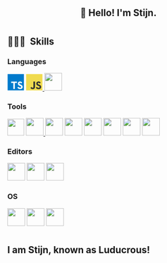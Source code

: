 <h2 style="font-weight: bold" align="center">👋 Hello! I'm Stijn.</h2>

#
## 🧑🏼‍💻&nbsp; **Skills**
### Languages
<p align="left">
    <!-- HTML -->
<!-- <a href="https://www.w3.org/html/" target="_blank"> <img src="https://raw.githubusercontent.com/devicons/devicon/master/icons/html5/html5-original-wordmark.svg" alt="html5" width="40" height="40"/> </a> -->
    <!-- CSS -->
<!-- <a href="https://www.w3schools.com/css/" target="_blank"> <img src="https://raw.githubusercontent.com/devicons/devicon/master/icons/css3/css3-original-wordmark.svg" alt="css3" width="40" height="40"/> </a> -->    
<!-- typescript -->
<a href="https://developer.mozilla.org/en-US/docs/Web/JavaScript" target="_blank"> <img src="https://raw.githubusercontent.com/devicons/devicon/master/icons/typescript/typescript-original.svg" alt="javascript" width="38" height="38"/></a>
    <!-- javascript -->
<a href="https://developer.mozilla.org/en-US/docs/Web/JavaScript" target="_blank"> <img src="https://raw.githubusercontent.com/devicons/devicon/master/icons/javascript/javascript-original.svg" alt="javascript" width="38" height="38"/> </a>
<!-- java -->
<a href="https://developer.mozilla.org/en-US/docs/Web/JavaScript" target="_blank"> <img src="https://cdn.jsdelivr.net/gh/devicons/devicon/icons/java/java-original-wordmark.svg" width="40" height="40"/> </a>
</p>

<!-- &nbsp; -->
### Tools
<p align="left">

<a href="#"><img src="https://cdn.jsdelivr.net/gh/devicons/devicon/icons/vuejs/vuejs-original-wordmark.svg"  width="38" height="38"/></a>
<a href="#"><img src="https://cdn.jsdelivr.net/gh/devicons/devicon/icons/nodejs/nodejs-original.svg" width="40" height="40"/> </a>
<a href="#"><img src="https://cdn.jsdelivr.net/gh/devicons/devicon/icons/yarn/yarn-original.svg" width="40" height="40"/></a>
<a href="#"><img src="https://cdn.jsdelivr.net/gh/devicons/devicon/icons/git/git-original.svg" width="40" height="40"></a>
<a href="#"><img src="https://cdn.jsdelivr.net/gh/devicons/devicon/icons/postgresql/postgresql-plain-wordmark.svg" width="40" height="40"/></a>
<a href="#"><img src="https://cdn.jsdelivr.net/gh/devicons/devicon/icons/npm/npm-original-wordmark.svg" width="40" height="40"/></a>
<a href="#"><img src="https://cdn.jsdelivr.net/gh/devicons/devicon/icons/tomcat/tomcat-original.svg" width="40" height="40"/></a>
<a href="#"><img src="https://cdn.jsdelivr.net/gh/devicons/devicon/icons/trello/trello-plain-wordmark.svg" width="40" height="40"/></a>

</p>


### Editors

<p align="left">


<a><img src="https://upload.wikimedia.org/wikipedia/commons/9/9c/IntelliJ_IDEA_Icon.svg" width="40" height="40"></a>
<a><img src="https://user-images.githubusercontent.com/674621/71187801-14e60a80-2280-11ea-94c9-e56576f76baf.png" width="40" height="40" ></a>
<a><img src="https://cdn.jsdelivr.net/gh/devicons/devicon/icons/vim/vim-original.svg" width="40" height="40"/></a>

</p>

### OS
<a><img src="https://cdn.jsdelivr.net/gh/devicons/devicon/icons/ubuntu/ubuntu-plain.svg" width="40" height="40" /></a>
<a><img src="https://cdn.jsdelivr.net/gh/devicons/devicon/icons/linux/linux-original.svg" width="40" height="40"/></a>
<a><img src="https://cdn.jsdelivr.net/gh/devicons/devicon/icons/windows8/windows8-original.svg" width="40" height="40"/></a>


#


## I am Stijn, known as Luducrous!
